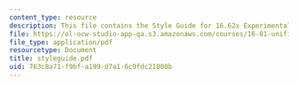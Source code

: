 ```yaml
---
content_type: resource
description: This file contains the Style Guide for 16.62x Experimental Projects.
file: https://ol-ocw-studio-app-qa.s3.amazonaws.com/courses/16-01-unified-engineering-i-ii-iii-iv-fall-2005-spring-2006/763c8a71f9bfa199d7a16c9fdc21808b_styleguide.pdf
file_type: application/pdf
resourcetype: Document
title: styleguide.pdf
uid: 763c8a71-f9bf-a199-d7a1-6c9fdc21808b
---
```

